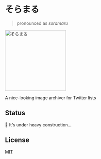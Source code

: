# そらまる

> pronounced as *soramaru*

<img alt='そらまる' width='200' src='https://cloud.githubusercontent.com/assets/1013641/16194266/ae0b3870-372e-11e6-87f1-e86b3cf85033.gif'>

A nice-looking image archiver for Twitter lists

## Status

:construction: It's under heavy construction...

## License

[MIT](LICENSE)
